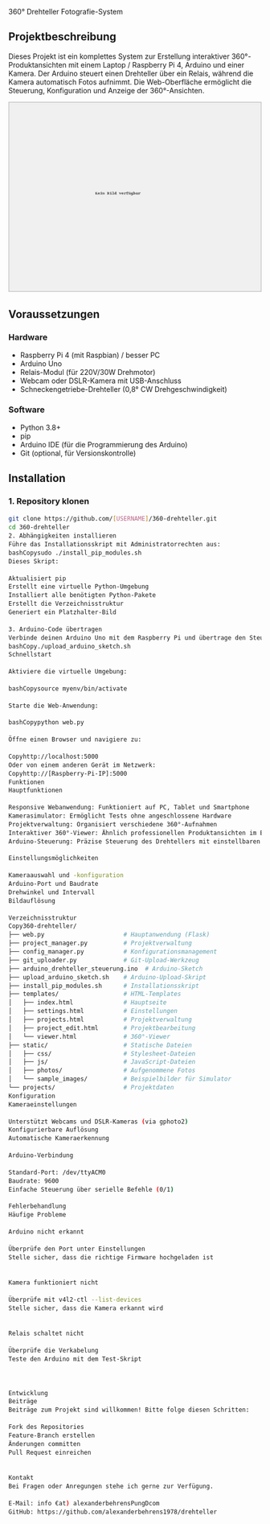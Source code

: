 360° Drehteller Fotografie-System

## Projektbeschreibung
Dieses Projekt ist ein komplettes System zur Erstellung interaktiver 360°-Produktansichten mit einem Laptop / Raspberry Pi 4, Arduino und einer Kamera. Der Arduino steuert einen Drehteller über ein Relais, während die Kamera automatisch Fotos aufnimmt. Die Web-Oberfläche ermöglicht die Steuerung, Konfiguration und Anzeige der 360°-Ansichten.

![Drehteller System](static/placeholder.jpg)

## Voraussetzungen

### Hardware
- Raspberry Pi 4 (mit Raspbian) / besser PC
- Arduino Uno
- Relais-Modul (für 220V/30W Drehmotor)
- Webcam oder DSLR-Kamera mit USB-Anschluss
- Schneckengetriebe-Drehteller (0,8° CW Drehgeschwindigkeit)

### Software
- Python 3.8+
- pip
- Arduino IDE (für die Programmierung des Arduino)
- Git (optional, für Versionskontrolle)

## Installation

### 1. Repository klonen
```bash
git clone https://github.com/[USERNAME]/360-drehteller.git
cd 360-drehteller
2. Abhängigkeiten installieren
Führe das Installationsskript mit Administratorrechten aus:
bashCopysudo ./install_pip_modules.sh
Dieses Skript:

Aktualisiert pip
Erstellt eine virtuelle Python-Umgebung
Installiert alle benötigten Python-Pakete
Erstellt die Verzeichnisstruktur
Generiert ein Platzhalter-Bild

3. Arduino-Code übertragen
Verbinde deinen Arduino Uno mit dem Raspberry Pi und übertrage den Steuerungscode:
bashCopy./upload_arduino_sketch.sh
Schnellstart

Aktiviere die virtuelle Umgebung:

bashCopysource myenv/bin/activate

Starte die Web-Anwendung:

bashCopypython web.py

Öffne einen Browser und navigiere zu:

Copyhttp://localhost:5000
Oder von einem anderen Gerät im Netzwerk:
Copyhttp://[Raspberry-Pi-IP]:5000
Funktionen
Hauptfunktionen

Responsive Webanwendung: Funktioniert auf PC, Tablet und Smartphone
Kamerasimulator: Ermöglicht Tests ohne angeschlossene Hardware
Projektverwaltung: Organisiert verschiedene 360°-Aufnahmen
Interaktiver 360°-Viewer: Ähnlich professionellen Produktansichten im E-Commerce
Arduino-Steuerung: Präzise Steuerung des Drehtellers mit einstellbaren Winkeln

Einstellungsmöglichkeiten

Kameraauswahl und -konfiguration
Arduino-Port und Baudrate
Drehwinkel und Intervall
Bildauflösung

Verzeichnisstruktur
Copy360-drehteller/
├── web.py                      # Hauptanwendung (Flask)
├── project_manager.py          # Projektverwaltung
├── config_manager.py           # Konfigurationsmanagement
├── git_uploader.py             # Git-Upload-Werkzeug
├── arduino_drehteller_steuerung.ino  # Arduino-Sketch
├── upload_arduino_sketch.sh    # Arduino-Upload-Skript
├── install_pip_modules.sh      # Installationsskript
├── templates/                  # HTML-Templates
│   ├── index.html              # Hauptseite
│   ├── settings.html           # Einstellungen
│   ├── projects.html           # Projektverwaltung
│   ├── project_edit.html       # Projektbearbeitung
│   └── viewer.html             # 360°-Viewer
├── static/                     # Statische Dateien
│   ├── css/                    # Stylesheet-Dateien
│   ├── js/                     # JavaScript-Dateien
│   ├── photos/                 # Aufgenommene Fotos
│   └── sample_images/          # Beispielbilder für Simulator
└── projects/                   # Projektdaten
Konfiguration
Kameraeinstellungen

Unterstützt Webcams und DSLR-Kameras (via gphoto2)
Konfigurierbare Auflösung
Automatische Kameraerkennung

Arduino-Verbindung

Standard-Port: /dev/ttyACM0
Baudrate: 9600
Einfache Steuerung über serielle Befehle (0/1)

Fehlerbehandlung
Häufige Probleme

Arduino nicht erkannt

Überprüfe den Port unter Einstellungen
Stelle sicher, dass die richtige Firmware hochgeladen ist


Kamera funktioniert nicht

Überprüfe mit v4l2-ctl --list-devices
Stelle sicher, dass die Kamera erkannt wird


Relais schaltet nicht

Überprüfe die Verkabelung
Teste den Arduino mit dem Test-Skript



Entwicklung
Beiträge
Beiträge zum Projekt sind willkommen! Bitte folge diesen Schritten:

Fork des Repositories
Feature-Branch erstellen
Änderungen committen
Pull Request einreichen


Kontakt
Bei Fragen oder Anregungen stehe ich gerne zur Verfügung.

E-Mail: info €at) alexanderbehrensPungDcom
GitHub: https://github.com/alexanderbehrens1978/drehteller
